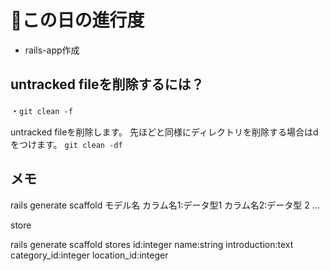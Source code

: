 # 📅この日の進行度
- rails-app作成

## untracked fileを削除するには？
・`git clean -f`

untracked fileを削除します。
先ほどと同様にディレクトリを削除する場合はdをつけます。 `git clean -df`

## メモ
rails generate scaffold モデル名 カラム名1:データ型1 カラム名2:データ型 2 …

store

rails generate scaffold stores id:integer name:string introduction:text category_id:integer location_id:integer